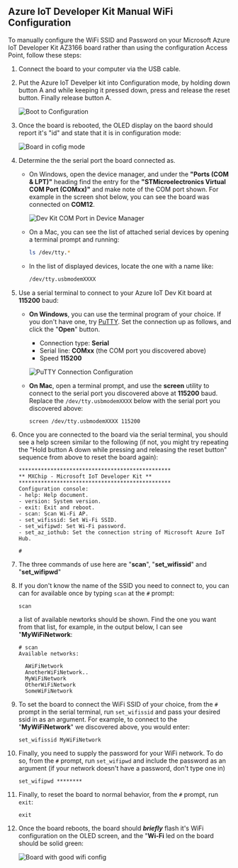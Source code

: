 ## Azure IoT Developer Kit Manual WiFi Configuration

To manually configure the WiFi SSID and Password on your Microsoft Azure IoT Developer Kit AZ3166 board rather than using the configuration Access Point, follow these steps:

1. Connect the board to your computer via the USB cable.

1. Put the Azure IoT Develper kit into Configuration mode, by holding down button A and while keeping it pressed down, press and release the reset button.  Finally release button A.

    ![Boot to Configuration](./images/devkit-reboot-to-manual-config.png)

1. Once the board is rebooted, the OLED display on the baord should report it's "id" and state that it is in configuration mode:

    ![Board in cofig mode](./images/devkit-in-config-mode.png)

1. Determine the the serial port the board connected as. 

    - On Windows, open the device manager, and under the **"Ports (COM & LPT)"** heading find the entry for the **"STMicroelectronics Virtual COM Port (COMxx)"** and make note of the COM port shown.  For example in the screen shot below, you can see the board was connected on **COM12**.

        ![Dev Kit COM Port in Device Manager](./images/dev-kit-windows-com-port.png)

    - On a Mac, you can see the list of attached serial devices by opening a terminal prompt and running:

        ```bash
        ls /dev/tty.*
        ```
    - In the list of displayed devices, locate the one with a name like:

        ```bash
        /dev/tty.usbmodemXXXX
        ```
    
1. Use a serial terminal to connect to your Azure IoT Dev Kit board at **115200** baud:

    - **On Windows**, you can use the terminal program of your choice.  If you don't have one, try [PuTTY](https://www.chiark.greenend.org.uk/~sgtatham/putty/latest.html).  Set the connection up as follows, and click the "**Open**" button.

        - Connection type: **Serial**
        - Serial line: **COMxx** (the COM port you discovered above)
        - Speed **115200**

        ![PuTTY Connection Configuration](./images/putty-connection.png) 

    - **On Mac**, open a terminal prompt, and use the **screen** utility to connect to the serial port you discovered above at **115200** baud.  Replace the `/dev/tty.usbmodemXXXX` below with the serial port you discovered above:

        ```bash
        screen /dev/tty.usbmodemXXXX 115200
        ```

1. Once you are connected to the board via the serial terminal, you should see a help screen similar to the following (if not, you might try repeating the "Hold button A down while pressing and releasing the reset button" sequence from above to reset the board again):

    ```text
    ************************************************
    ** MXChip - Microsoft IoT Developer Kit **
    ************************************************
    Configuration console:
    - help: Help document.
    - version: System version.
    - exit: Exit and reboot.
    - scan: Scan Wi-Fi AP.
    - set_wifissid: Set Wi-Fi SSID.
    - set_wifipwd: Set Wi-Fi password.
    - set_az_iothub: Set the connection string of Microsoft Azure IoT Hub.

    #
    ```

1. The three commands of use here are "**scan**", "**set_wifissid**" and "**set_wifipwd**"

1. If you don't know the name of the SSID you need to connect to, you can can for available once by typing `scan` at the `#` prompt:

    ```text
    scan
    ```

    a list of available newtorks should be shown.  Find the one you want from that list, for example, in the output below, I can see "**MyWiFiNetwork**:

    ```text
    # scan
    Available networks:

      AWiFiNetwork
      AnotherWiFiNetwork..
      MyWiFiNetwork
      OtherWiFiNetwork
      SomeWiFiNetwork
    ```
1. To set the board to connect the WiFi SSID of your choice, from the `#` prompt in the serial terminal, run `set_wifissid` and pass your desired ssid in as an argument.  For example, to connect to the "**MyWiFiNetwork**" we discovered above, you would enter:

    ```text
    set_wifissid MyWiFiNetwork
    ```

1. Finally, you need to supply the password for your WiFi network.  To do so, from the `#` prompt, run `set_wifipwd` and include the password as an argument (if your network doesn't have a password, don't type one in)

    ```text
    set_wifipwd ********
    ```

1. Finally, to reset the board to normal behavior, from the `#` prompt, run `exit`:

    ```text
    exit
    ```

1. Once the board reboots, the board should ***briefly*** flash it's WiFi configuration on the OLED screen, and the "**Wi-Fi** led on the board should be solid green:

    ![Board with good wifi config](./images/devkit-board-wifi-good.png)